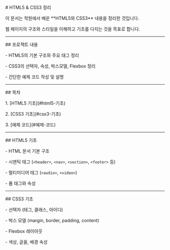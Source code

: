 \# HTML5 \& CSS3 정리



이 문서는 학원에서 배운 \*\*HTML5와 CSS3\*\* 내용을 정리한 것입니다.  

웹 페이지의 구조와 스타일을 이해하고 기초를 다지는 것을 목표로 합니다.



---



\## 프로젝트 내용



\- HTML5의 기본 구조와 주요 태그 정리

\- CSS3의 선택자, 속성, 박스모델, Flexbox 정리

\- 간단한 예제 코드 작성 및 설명



---



\## 목차



1\. \[HTML5 기초](#html5-기초)

2\. \[CSS3 기초](#css3-기초)

3\. \[예제 코드](#예제-코드)



---



\## HTML5 기초



\- HTML 문서 기본 구조

\- 시맨틱 태그 (`<header>`, `<nav>`, `<section>`, `<footer>` 등)

\- 멀티미디어 태그 (`<audio>`, `<video>`)

\- 폼 태그와 속성



---



\## CSS3 기초



\- 선택자 (태그, 클래스, 아이디)

\- 박스 모델 (margin, border, padding, content)

\- Flexbox 레이아웃

\- 색상, 글꼴, 배경 속성




